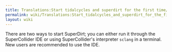 ```yaml
---
title: Translations:Start tidalcycles and superdirt for the first time/19/en
permalink: wiki/Translations:Start_tidalcycles_and_superdirt_for_the_first_time/19/en/
layout: wiki
---
```


There are two ways to start SuperDirt; you can either run it through the
SuperCollider IDE or using SuperCollider's interpreter `sclang` in a
terminal. New users are recommended to use the IDE.
